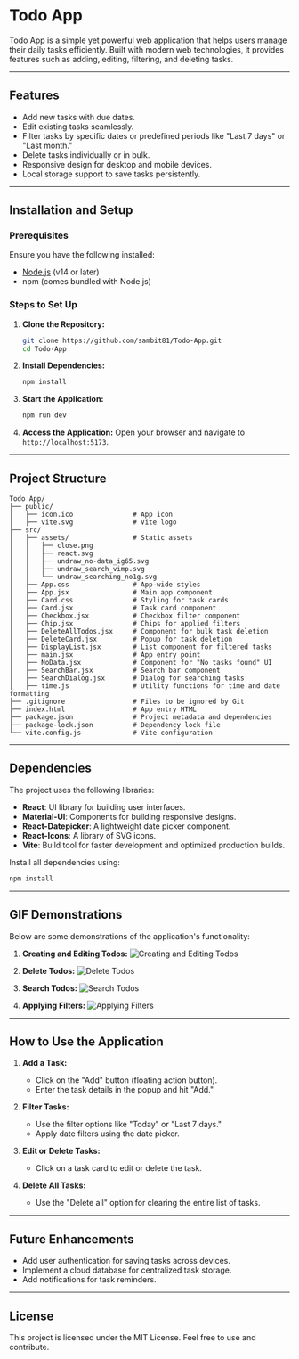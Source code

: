 # Todo App

Todo App is a simple yet powerful web application that helps users manage their daily tasks efficiently. Built with modern web technologies, it provides features such as adding, editing, filtering, and deleting tasks.

---

## Features

- Add new tasks with due dates.
- Edit existing tasks seamlessly.
- Filter tasks by specific dates or predefined periods like "Last 7 days" or "Last month."
- Delete tasks individually or in bulk.
- Responsive design for desktop and mobile devices.
- Local storage support to save tasks persistently.

---

## Installation and Setup

### Prerequisites

Ensure you have the following installed:
- [Node.js](https://nodejs.org/) (v14 or later)
- npm (comes bundled with Node.js)

### Steps to Set Up

1. **Clone the Repository:**
   ```bash
   git clone https://github.com/sambit81/Todo-App.git
   cd Todo-App
   ```

2. **Install Dependencies:**
   ```bash
   npm install
   ```

3. **Start the Application:**
   ```bash
   npm run dev
   ```

4. **Access the Application:**
   Open your browser and navigate to `http://localhost:5173`.

---

## Project Structure

```
Todo App/
├── public/
│   ├── icon.ico               # App icon
│   ├── vite.svg               # Vite logo
├── src/
│   ├── assets/                # Static assets
│   │   ├── close.png
│   │   ├── react.svg
│   │   ├── undraw_no-data_ig65.svg
│   │   ├── undraw_search_vimp.svg
│   │   └── undraw_searching_no1g.svg
│   ├── App.css                # App-wide styles
│   ├── App.jsx                # Main app component
│   ├── Card.css               # Styling for task cards
│   ├── Card.jsx               # Task card component
│   ├── Checkbox.jsx           # Checkbox filter component
│   ├── Chip.jsx               # Chips for applied filters
│   ├── DeleteAllTodos.jsx     # Component for bulk task deletion
│   ├── DeleteCard.jsx         # Popup for task deletion
│   ├── DisplayList.jsx        # List component for filtered tasks
│   ├── main.jsx               # App entry point
│   ├── NoData.jsx             # Component for "No tasks found" UI
│   ├── SearchBar.jsx          # Search bar component
│   ├── SearchDialog.jsx       # Dialog for searching tasks
│   ├── time.js                # Utility functions for time and date formatting
├── .gitignore                 # Files to be ignored by Git
├── index.html                 # App entry HTML
├── package.json               # Project metadata and dependencies
├── package-lock.json          # Dependency lock file
└── vite.config.js             # Vite configuration
```

---

## Dependencies

The project uses the following libraries:

- **React**: UI library for building user interfaces.
- **Material-UI**: Components for building responsive designs.
- **React-Datepicker**: A lightweight date picker component.
- **React-Icons**: A library of SVG icons.
- **Vite**: Build tool for faster development and optimized production builds.

Install all dependencies using:
```bash
npm install
```

---

## GIF Demonstrations

Below are some demonstrations of the application's functionality:

1. **Creating and Editing Todos:**
   ![Creating and Editing Todos](gifs/Creating%20and%20Editing%20Todos.gif)

2. **Delete Todos:**
   ![Delete Todos](gifs/Delete%20Todos.gif)

3. **Search Todos:**
   ![Search Todos](gifs/Search%20Todos.gif)

4. **Applying Filters:**
   ![Applying Filters](gifs/Applying%20Filters.gif)

---

## How to Use the Application

1. **Add a Task:**
   - Click on the "Add" button (floating action button).
   - Enter the task details in the popup and hit "Add."

2. **Filter Tasks:**
   - Use the filter options like "Today" or "Last 7 days."
   - Apply date filters using the date picker.

3. **Edit or Delete Tasks:**
   - Click on a task card to edit or delete the task.

4. **Delete All Tasks:**
   - Use the "Delete all" option for clearing the entire list of tasks.

---

## Future Enhancements

- Add user authentication for saving tasks across devices.
- Implement a cloud database for centralized task storage.
- Add notifications for task reminders.

---

## License

This project is licensed under the MIT License. Feel free to use and contribute.

